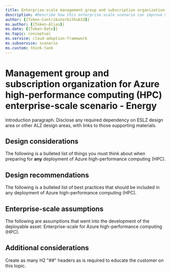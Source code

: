 ```yaml
---
title: Enterprise-scale management group and subscription organization for Azure high-performance computing (HPC)
description: #Describe how this enterprise-scale scenario can improve management group and subscription organization of HPC.
author: {{Token-ContributorGithubId}}
ms.author: {{Token-Alias}}
ms.date: {{Token-Date}}
ms.topic: conceptual
ms.service: cloud-adoption-framework
ms.subservice: scenario
ms.custom: think-tank
---
```


# Management group and subscription organization for Azure high-performance computing (HPC) enterprise-scale scenario - Energy

Introduction paragraph. Disclose any required dependency on ESLZ design area or other ALZ design areas, with links to those supporting materials.

## Design considerations

The following is a bulleted list of things you must think about when preparing for **any** deployment of Azure high-performance computing (HPC).

## Design recommendations

The following is a bulleted list of best practices that should be included in any deployment of Azure high-performance computing (HPC).

## Enterprise-scale assumptions

The following are assumptions that went into the development of the deployable asset: Enterprise-scale for Azure high-performance computing (HPC).

## Additional considerations

Create as many H2 "##" headers as is required to educate the customer on this topic.
